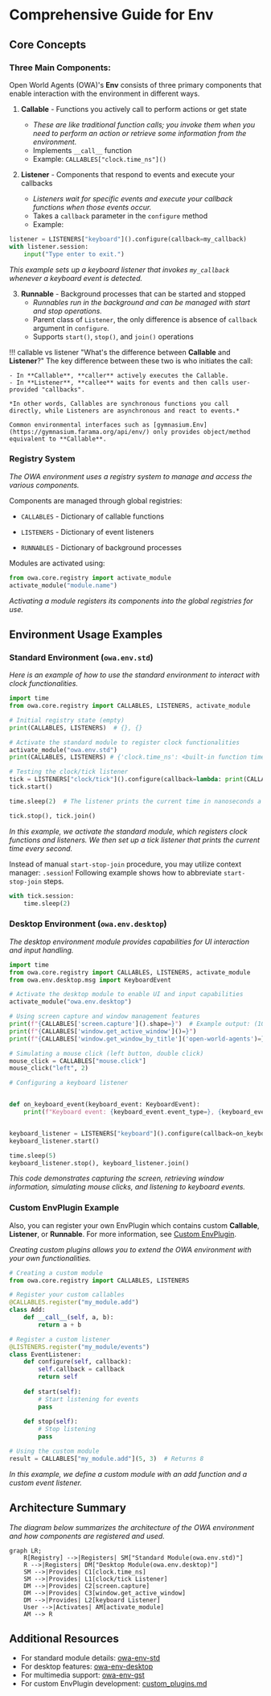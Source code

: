 # Comprehensive Guide for Env

## Core Concepts

### Three Main Components:

Open World Agents (OWA)'s **Env** consists of three primary components that enable interaction with the environment in different ways.

1. **Callable** - Functions you actively call to perform actions or get state
    - *These are like traditional function calls; you invoke them when you need to perform an action or retrieve some information from the environment.*
    - Implements `__call__` function
    - Example: `CALLABLES["clock.time_ns"]()`

2. **Listener** - Components that respond to events and execute your callbacks
    - *Listeners wait for specific events and execute your callback functions when those events occur.*
    - Takes a `callback` parameter in the `configure` method
    - Example:
```python
listener = LISTENERS["keyboard"]().configure(callback=my_callback)
with listener.session:
    input("Type enter to exit.")
```
*This example sets up a keyboard listener that invokes `my_callback` whenever a keyboard event is detected.*

3. **Runnable** - Background processes that can be started and stopped
    - *Runnables run in the background and can be managed with start and stop operations.*
    - Parent class of `Listener`, the only difference is absence of `callback` argument in `configure`.
    - Supports `start()`, `stop()`, and `join()` operations

!!! callable vs listener "What's the difference between **Callable** and **Listener**?"
    The key difference between these two is who initiates the call:

    - In **Callable**, **caller** actively executes the Callable.
    - In **Listener**, **callee** waits for events and then calls user-provided "callbacks".

    *In other words, Callables are synchronous functions you call directly, while Listeners are asynchronous and react to events.*

    Common environmental interfaces such as [gymnasium.Env](https://gymnasium.farama.org/api/env/) only provides object/method equivalent to **Callable**.

### Registry System

*The OWA environment uses a registry system to manage and access the various components.*

Components are managed through global registries:

- `CALLABLES` - Dictionary of callable functions

- `LISTENERS` - Dictionary of event listeners

- `RUNNABLES` - Dictionary of background processes  

Modules are activated using:
```python
from owa.core.registry import activate_module
activate_module("module.name")
```
*Activating a module registers its components into the global registries for use.*

## Environment Usage Examples

### Standard Environment (`owa.env.std`)

*Here is an example of how to use the standard environment to interact with clock functionalities.*

```python
import time
from owa.core.registry import CALLABLES, LISTENERS, activate_module

# Initial registry state (empty)
print(CALLABLES, LISTENERS)  # {}, {}

# Activate the standard module to register clock functionalities
activate_module("owa.env.std")
print(CALLABLES, LISTENERS) # {'clock.time_ns': <built-in function time_ns>} {'clock/tick': <class 'owa.env.std.clock.ClockTickListener'>}

# Testing the clock/tick listener
tick = LISTENERS["clock/tick"]().configure(callback=lambda: print(CALLABLES["clock.time_ns"]()), interval=1)
tick.start()

time.sleep(2)  # The listener prints the current time in nanoseconds a few times

tick.stop(), tick.join()
```
*In this example, we activate the standard module, which registers clock functions and listeners. We then set up a tick listener that prints the current time every second.*


Instead of manual `start-stop-join` procedure, you may utilize context manager: `.session`! Following example shows how to abbreviate `start-stop-join` steps.

```python
with tick.session:
    time.sleep(2)
```

### Desktop Environment (`owa.env.desktop`)

*The desktop environment module provides capabilities for UI interaction and input handling.*

```python
import time
from owa.core.registry import CALLABLES, LISTENERS, activate_module
from owa.env.desktop.msg import KeyboardEvent

# Activate the desktop module to enable UI and input capabilities
activate_module("owa.env.desktop")

# Using screen capture and window management features
print(f"{CALLABLES['screen.capture']().shape=}")  # Example output: (1080, 1920, 3)
print(f"{CALLABLES['window.get_active_window']()=}")
print(f"{CALLABLES['window.get_window_by_title']('open-world-agents')=}")

# Simulating a mouse click (left button, double click)
mouse_click = CALLABLES["mouse.click"]
mouse_click("left", 2)

# Configuring a keyboard listener


def on_keyboard_event(keyboard_event: KeyboardEvent):
    print(f"Keyboard event: {keyboard_event.event_type=}, {keyboard_event.vk=}")


keyboard_listener = LISTENERS["keyboard"]().configure(callback=on_keyboard_event)
keyboard_listener.start()

time.sleep(5)
keyboard_listener.stop(), keyboard_listener.join()
```
*This code demonstrates capturing the screen, retrieving window information, simulating mouse clicks, and listening to keyboard events.*

### Custom EnvPlugin Example

Also, you can register your own EnvPlugin which contains custom **Callable**, **Listener**, or **Runnable**. For more information, see [Custom EnvPlugin](custom_plugins.md).

*Creating custom plugins allows you to extend the OWA environment with your own functionalities.*

```python
# Creating a custom module
from owa.core.registry import CALLABLES, LISTENERS

# Register your custom callables
@CALLABLES.register("my_module.add")
class Add:
    def __call__(self, a, b):
        return a + b

# Register a custom listener
@LISTENERS.register("my_module/events")
class EventListener:
    def configure(self, callback):
        self.callback = callback
        return self
        
    def start(self):
        # Start listening for events
        pass
        
    def stop(self):
        # Stop listening
        pass

# Using the custom module
result = CALLABLES["my_module.add"](5, 3)  # Returns 8
```
*In this example, we define a custom module with an add function and a custom event listener.*

## Architecture Summary

*The diagram below summarizes the architecture of the OWA environment and how components are registered and used.*

```mermaid
graph LR;
    R[Registry] -->|Registers| SM["Standard Module(owa.env.std)"]
    R -->|Registers| DM["Desktop Module(owa.env.desktop)"]
    SM -->|Provides| C1[clock.time_ns]
    SM -->|Provides| L1[clock/tick Listener]
    DM -->|Provides| C2[screen.capture]
    DM -->|Provides| C3[window.get_active_window]
    DM -->|Provides| L2[keyboard Listener]
    User -->|Activates| AM[activate_module]
    AM --> R
```

## Additional Resources

- For standard module details: [owa-env-std](plugins/std.md)
- For desktop features: [owa-env-desktop](plugins/desktop_env.md)
- For multimedia support: [owa-env-gst](plugins/gstreamer_env.md)
- For custom EnvPlugin development: [custom_plugins.md](custom_plugins.md)